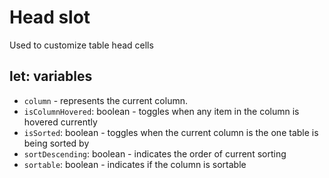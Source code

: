 # Head slot

Used to customize table head cells

## let: variables

- `column` - represents the current column.
- `isColumnHovered`: boolean - toggles when any item in the column is hovered currently
- `isSorted`: boolean - toggles when the current column is the one table is being sorted by
- `sortDescending`: boolean - indicates the order of current sorting
- `sortable`: boolean - indicates if the column is sortable

